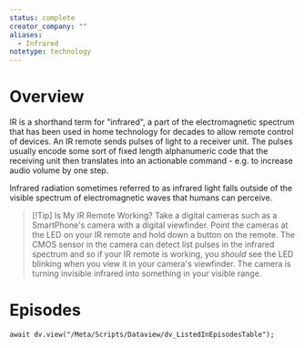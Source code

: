 ```yaml
---
status: complete
creator_company: ""
aliases:
  - Infrared
notetype: technology
---
```


# Overview
IR is a shorthand term for "infrared", a part of the electromagnetic spectrum that has been used in home technology for decades to allow remote control of devices. An IR remote sends pulses of light to a receiver unit. The pulses usually encode some sort of fixed length alphanumeric code that the receiving unit then translates into an actionable command - e.g. to increase audio volume by one step.

Infrared radiation sometimes referred to as infrared light falls outside of the visible spectrum of electromagnetic waves that humans can perceive.

> [!Tip] Is My IR Remote Working?
> Take a digital cameras such as a SmartPhone's camera with a digital viewfinder. Point the cameras at the LED on your IR remote and hold down a button on the remote. The CMOS sensor in the camera can detect list pulses in the infrared spectrum and so if your IR remote is working, you *should* see the LED blinking when you view it in your camera's viewfinder. The camera is turning invisible infrared into something in your visible range.


# Episodes
```dataviewjs
await dv.view("/Meta/Scripts/Dataview/dv_ListedInEpisodesTable");
```

